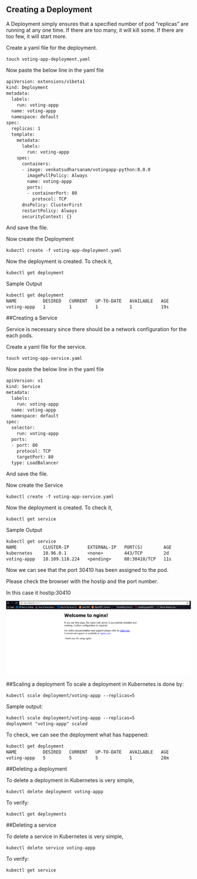 ## Creating a Deployment

A Deployment simply ensures that a specified number of pod “replicas” are running at any one time. If there are too many, it will kill some. If there are too few, it will start more.

Create a yaml file for the deployment.
```
touch voting-app-deployment.yaml
```
Now paste the below line in the yaml file
```
apiVersion: extensions/v1beta1
kind: Deployment
metadata:
  labels:
    run: voting-appp
  name: voting-appp
  namespace: default
spec:
  replicas: 1
  template:
    metadata:
      labels:
        run: voting-appp
    spec:
      containers:
      - image: venkatsudharsanam/votingapp-python:8.0.0
        imagePullPolicy: Always
        name: voting-appp
        ports:
        - containerPort: 80
          protocol: TCP
      dnsPolicy: ClusterFirst
      restartPolicy: Always
      securityContext: {}
```

And save the file.

Now create the Deployment
```
kubectl create -f voting-app-deployment.yaml
```

Now the deployment is created. To check it,

```
kubectl get deployment
```
Sample Output
```
kubectl get deployment
NAME          DESIRED   CURRENT   UP-TO-DATE   AVAILABLE   AGE
voting-appp   1         1         1            1           19s
```

##Creating a Service

Service is necessary since there should be a network configuration for the each pods.

Create a yaml file for the service.
```
touch voting-app-service.yaml
```
Now paste the below line in the yaml file
```
apiVersion: v1
kind: Service
metadata:
  labels:
    run: voting-appp
  name: voting-appp
  namespace: default
spec:
  selector:
    run: voting-appp
  ports:
  - port: 80
    protocol: TCP
    targetPort: 80
  type: LoadBalancer
```
And save the file.

Now create the Service
```
kubectl create -f voting-app-service.yaml
```

Now the deployment is created. To check it,

```
kubectl get service
```
Sample Output
```
kubectl get service
NAME          CLUSTER-IP       EXTERNAL-IP   PORT(S)        AGE
kubernetes    10.96.0.1        <none>        443/TCP        2d
voting-appp   10.109.118.224   <pending>     80:30410/TCP   11s
```

Now we can see that the port 30410 has been assigned to the pod.

Please check the browser with the hostip and the port number.

In this case it hostip:30410

![alt text](images/Nginx.PNG "Nginx Page")

##Scaling a deployment
To scale a deployment in Kubernetes is done by:

```
kubectl scale deployment/voting-appp --replicas=5
```

Sample output:
```
kubectl scale deployment/voting-appp --replicas=5
deployment "voting-appp" scaled
```

To check, we can see the deployment what has happened:
```
kubectl get deployment
NAME          DESIRED   CURRENT   UP-TO-DATE   AVAILABLE   AGE
voting-appp   5         5         5            1           28m
```
##Deleting a deployment

To delete a deployment in Kubernetes is very simple,

```
kubectl delete deployment voting-appp
```

To verify:

```
kubectl get deployments
```

##Deleting a service

To delete a service in Kubernetes is very simple,

```
kubectl delete service voting-appp
```
To verify:

```
kubectl get service
```
